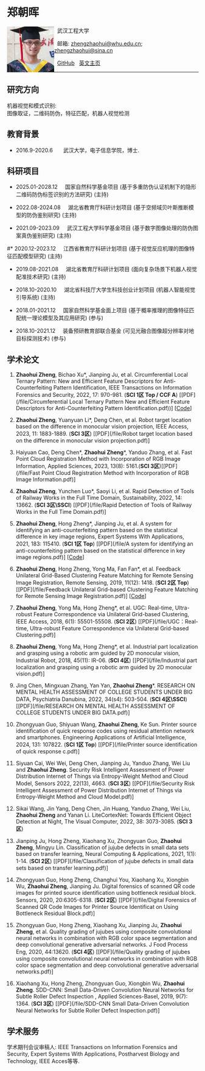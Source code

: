 # 郑朝晖  

<a href="url"><img src="/file/1.jpg" align="left" height="120" ></a>  

&nbsp; 武汉工程大学  

&nbsp; 邮箱: zhengzhaohui@whu.edu.cn;    zhengzhaohui@sina.cn  

&nbsp; [GitHub](https://github.com/DoctorZheng) &nbsp; [英文主页](index.md)  

*****
## 研究方向  
机器视觉和模式识别:  
图像取证，二维码防伪，特征匹配，机器人视觉检测

## 教育背景 
* 2016.9-2020.6  &nbsp; &nbsp; &nbsp;   武汉大学，电子信息学院，博士.  

## 科研项目
* 2025.01-2028.12  &nbsp; &nbsp;  国家自然科学基金项目 (基于多重防伪认证机制下的隐形二维码防伪标签识别的方法研究) (主持) 

* 2022.08-2024.08  &nbsp; &nbsp;  湖北省教育厅科研计划项目 (基于空频域贝叶斯推断模型的防伪鉴别研究) (主持) 

* 2021.09-2023.09  &nbsp; &nbsp;  武汉工程大学科学基金项目 (基于数字图像处理的防伪图案真伪鉴别研究) (主持)

#* 2020.12-2023.12  &nbsp; &nbsp;  江西省教育厅科研计划项目 (基于视觉反应机理的图像特征匹配模型研究) (主持)

* 2019.08-2021.08  &nbsp; &nbsp;  湖北省教育厅科研计划项目 (面向复杂场景下机器人视觉配准技术研究) (主持)  
  
* 2018.10-2020.10  &nbsp; &nbsp;  湖北省科技厅大学生科技创业计划项目 (机器人智能视觉引导系统) (主持)   
  
* 2018.01-2021.12  &nbsp; &nbsp;  国家自然科学基金面上项目 (基于概率推理的图像特征匹配统一理论模型及其应用研究) (参与)  
  
* 2018.10-2021.12  &nbsp; &nbsp;  装备预研教育部联合基金 (可见光融合图像超分辨率对地目标探测技术) (参与)  

## 学术论文
1. **Zhaohui Zheng**, Bichao Xu*, Jianping Ju, et al. Circumferential Local Ternary Pattern: New and Efficient Feature Descriptors for Anti-Counterfeiting Pattern Identification, IEEE Transactions on Information Forensics and Security, 2022, 17: 970-981. (**SCI 1区 Top / CCF A**) [[PDF](/file/Circumferential Local Ternary Pattern New and Efficient Feature Descriptors for Anti-Counterfeiting Pattern Identification.pdf))] [[Code](https://github.com/DoctorZheng/CLTP)]  

1. **Zhaohui Zheng**, Yuanyuan Li*,  Deng Chen, et al. Robot target location based on the difference in monocular vision projection, IEEE Access, 2023, 11: 1883-1889. (**SCI 3区**) [[PDF](/file/Robot target location based on the difference in monocular vision projection.pdf)]

1. Haiyuan Cao, Deng Chen*, **Zhaohui Zheng***, Yanduo Zhang, et al. Fast Point Cloud Registration Method with Incorporation of RGB Image Information, Applied Sciences, 2023, 13(8): 5161.(**SCI 3区**)[[PDF](/file/Fast Point Cloud Registration Method with Incorporation of RGB Image Information.pdf)]

1. **Zhaohui Zheng**, Yunchen Luo*, Saoyi Li, et al. Rapid Detection of Tools of Railway Works in the Full Time Domain, Sustainability, 2022, 14: 13662. (**SCI 3区\SSCI**) [[PDF](/file/Rapid Detection of Tools of Railway Works in the Full Time Domain.pdf)]

1. **Zhaohui Zheng**, Hong Zheng*, Jianping Ju, et al. A system for identifying an anti-counterfeiting pattern based on the statistical difference in key image regions, Expert Systems With Applications, 2021, 183: 115410. (**SCI 1区 Top**) [[PDF](/file/A system for identifying an anti-counterfeiting pattern based on the statistical difference in key image regions.pdf)] [[Code](https://github.com/DoctorZheng/The-anti-counterfeiting-algorithm)]  
  
1. **Zhaohui Zheng**, Hong Zheng, Yong Ma, Fan Fan*, et al. Feedback Unilateral Grid-Based Clustering Feature Matching for Remote Sensing Image Registration, Remote Sensing, 2019, 11(12): 1418. (**SCI 2区 Top**) [[PDF](/file/Feedback Unilateral Grid-based Clustering Feature Matching for Remote Sensing Image Registration.pdf)] [[Code](https://github.com/DoctorZheng/F-UGC)]  
  
1. **Zhaohui Zheng**, Yong Ma, Hong Zheng*, et al. UGC: Real-time, Ultra-robust Feature Correspondence via Unilateral Grid-based Clustering, IEEE Access, 2018, 6(1): 55501-55508. (**SCI 2区**) [[PDF](/file/UGC：Real-time, Ultra-robust Feature Correspondence via Unilateral Grid-based Clustering.pdf)]  
  
1. **Zhaohui Zheng**, Yong Ma, Hong Zheng*, et al. Industrial part localization and grasping using a robotic arm guided by 2D monocular vision, Industrial Robot, 2018, 45(11): IR-06. (**SCI 4区**) [[PDF](/file/Industrial part localization and grasping using a robotic arm guided by 2D monocular vision.pdf)]  

1. Jing Chen, Mingxuan Zhang, Yan Yan, **Zhaohui Zheng***. RESEARCH ON MENTAL HEALTH ASSESSMENT OF COLLEGE STUDENTS UNDER BIG DATA, Psychiatria Danubina, 2022, 34(s4): 503-504. (**SCI 4区\SSCI**) [[PDF](/file/RESEARCH ON MENTAL HEALTH ASSESSMENT OF COLLEGE STUDENTS UNDER BIG DATA.pdf)]

1. Zhongyuan Guo, Shiyuan Wang, **Zhaohui Zheng**, Ke Sun. Printer source identification of quick response codes using residual attention network and smartphones. Engineering Applications of Artificial Intelligence, 2024, 131: 107822. (**SCI 1区 Top**) [[PDF](/file/Printer source identification of quick response c.pdf)]

1. Siyuan Cai, Wei Wei, Deng Chen, Jianping Ju, Yanduo Zhang, Wei Liu and **Zhaohui Zheng**. Security Risk Intelligent Assessment of Power Distribution Internet of Things via Entropy-Weight Method and Cloud Model, Sensors 2022, 22(13), 4663. (**SCI 3区**) [[PDF](/file/Security Risk Intelligent Assessment of Power Distribution Internet of Things via Entropy-Weight Method and Cloud Model.pdf)]

1. Sikai Wang, Jin Yang, Deng Chen, Jin Huang, Yanduo Zhang, Wei Liu, **Zhaohui Zheng** and Yanan Li. LiteCortexNet: Towards Efficient Object Detection at Night, The Visual Computer, 2022, 38: 3073-3085. (**SCI 3区**) 

1. Jianping Ju, Hong Zheng, Xiaohang Xu, Zhongyuan Guo, **Zhaohui Zheng**, Mingyu Lin. Classification of jujube defects in small data sets based on transfer learning, Neural Computing & Applications, 2021, 1(1): 1-14. (**SCI 2区**) [[PDF](/file/Classification of jujube defects in small data sets based on transfer learning.pdf)]  
  
1. Zhongyuan Guo, Hong Zheng, Changhui You, Xiaohang Xu, Xiongbin Wu, **Zhaohui Zheng**, Jianping Ju. Digital forensics of scanned QR code images for printed source identification using bottleneck residual block. Sensors, 2020, 20:6305-6318. (**SCI 2区**) [[PDF](/file/Digital Forensics of Scanned QR Code Images for Printer Source Identificat on Using Bottleneck Residual Block.pdf)] 
  
1. Zhongyuan Guo, Hong Zheng, Xiaohang Xu, Jianping Ju, **Zhaohui Zheng**, et al. Quality grading of jujubes using composite convolutional neural networks in combination with RGB color space segmentation and deep convolutional generative adversarial networks. J Food Process Eng, 2020, 44:13620. (**SCI 4区**) [[PDF](/file/Quality grading of jujubes using composite convolutional neural networks in combination with RGB color space segmentation and deep convolutional generative adversarial networks.pdf)]  
  
1. Xiaohang Xu, Hong Zheng, Zhongyuan Guo, Xiongbin Wu, **Zhaohui Zheng**. SDD-CNN: Small Data-Driven Convolution Neural Networks for Subtle Roller Defect Inspection , Applied Sciences-Basel, 2019, 9(7): 1364. (**SCI 3区**) [[PDF](/file/SDD-CNN Small Data-Driven Convolution Neural Networks for Subtle Roller Defect Inspection.pdf)]  

## 学术服务
学术期刊会议审稿人: IEEE Transactions on Information Forensics and Security, Expert Systems With Applications, Postharvest Biology and Technology, IEEE Acces等等.


